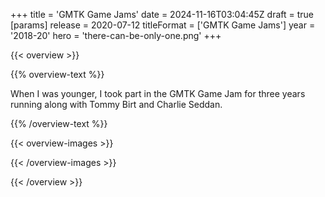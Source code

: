+++
title = 'GMTK Game Jams'
date = 2024-11-16T03:04:45Z
draft = true
[params]
    release = 2020-07-12
    titleFormat = ['GMTK Game Jams']
    year = '2018-20'
    hero = 'there-can-be-only-one.png'
+++

{{< overview >}}

{{% overview-text %}}

When I was younger, I took part in the GMTK Game Jam for three years running along with Tommy Birt and Charlie Seddan.

{{% /overview-text %}}

{{< overview-images >}}

{{< /overview-images >}}

{{< /overview >}}